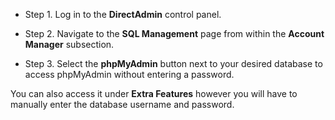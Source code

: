 * Step 1. Log in to the **DirectAdmin** control panel.

* Step 2. Navigate to the **SQL Management** page from within the **Account Manager** subsection.

* Step 3. Select the **phpMyAdmin** button next to your desired database to access phpMyAdmin without entering a password.

You can also access it under **Extra Features** however you will have to manually enter the database username and password.
